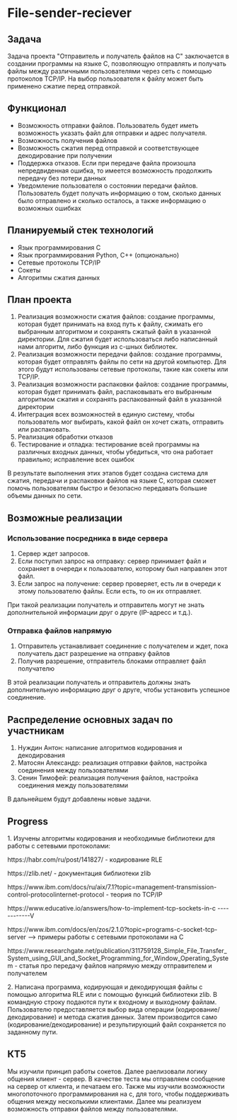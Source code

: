 # File-sender-reciever

## Задача
Задача проекта "Отправитель и получатель файлов на C" заключается в создании программы на языке C, позволяющую отправлять и получать файлы между различными пользователями через сеть с помощью протоколов TCP/IP. На выбор пользователя к файлу может быть применено сжатие перед отправкой.

## Функционал

* Возможность отправки файлов. Пользователь будет иметь возможность указать файл для отправки и адрес получателя.
* Возможность получения файлов
* Возможность сжатия перед отправкой и соответствующее декодирование при получении
* Поддержка отказов. Если при передаче файла произошла непредвиденная ошибка, то имеется возможность продолжить передачу без потери данных
* Уведомление пользователя о состоянии передачи файлов. Пользователь будет получать информацию о том, сколько данных было отправлено и сколько осталось, а также информацию о возможных ошибках

## Планируемый стек технологий

* Язык программирования C
* Язык программирования Python, C++ (опционально)
* Сетевые протоколы TCP/IP
* Сокеты
* Алгоритмы сжатия данных

## План проекта
1. Реализация возможности сжатия файлов: создание программы, которая будет принимать на вход путь к файлу, сжимать его выбранным алгоритмом и сохранять сжатый файл в указанной директории. Для сжатия будет использоваться либо написанный нами алгоритм, либо функция из с-шных библиотек.
2. Реализация возможности передачи файлов: создание программы, которая будет отправлять файлы по сети на другой компьютер. Для этого будут использованы сетевые протоколы, такие как сокеты или TCP/IP.
3. Реализация возможности распаковки файлов: создание программы, которая будет принимать файл, распаковывать его выбранным алгоритмом сжатия и сохранять распакованный файл в указанной директории
4. Интеграция всех возможностей в единую систему, чтобы пользователь мог выбирать, какой файл он хочет сжать, отправить или распаковать.
5. Реализация обработки отказов
6. Тестирование и отладка: тестирование всей программы на различных входных данных, чтобы убедиться, что она работает правильно; исправление всех ошибок

В результате выполнения этих этапов будет создана система для сжатия, передачи и распаковки файлов на языке C, которая сможет помочь пользователям быстро и безопасно передавать большие объемы данных по сети.


## Возможные реализации

### Использование посредника в виде сервера

1. Сервер ждет запросов.
2. Если поступил запрос на отправку: сервер принимает файл и сохраняет в очереди к пользователю, которому был направлен этот файл.
3. Если запрос на получение: сервер проверяет, есть ли в очереди к этому пользователю файлы. Если есть, то он их отправляет.

При такой реализации получатель и отправитель могут не знать дополнительной информации друг о друге (IP-адресс и т.д.).

### Отправка файлов напрямую

1. Отправитель устанавливает соединение с получателем и ждет, пока получатель даст разрешение на отправку файлов
2. Получив разрешение, отправитель блоками отправляет файл получателю

В этой реализации получатель и отправитель должны знать дополнительную информацию друг о друге, чтобы установить успешное соединение.


## Распределение основных задач по участникам

1. Нуждин Антон: написание алгоритмов кодирования и декодирования
2. Матосян Александр: реализация отправки файлов, настройка соединения между пользователями
3. Сенин Тимофей: реализация получения файлов, настройка соединения между пользователями

В дальнейшем будут добавлены новые задачи.

## Progress

<p>1. Изучены алгоритмы кодирования и необходимые библиотеки для работы с сетевыми протоколами:
</p><p>  https://habr.com/ru/post/141827/ - кодирование RLE
</p>
<p>https://zlib.net/ - документация библиотеки zlib
</p>
<p>https://www.ibm.com/docs/ru/aix/7.1?topic=management-transmission-control-protocolinternet-protocol - теория по TCP/IP
</p>
<p>https://www.educative.io/answers/how-to-implement-tcp-sockets-in-c ------------V
</p><p>https://www.ibm.com/docs/en/zos/2.1.0?topic=programs-c-socket-tcp-server --> примеры работы с сетевыми протоколами на C
</p>
<p>https://www.researchgate.net/publication/311759128_Simple_File_Transfer_System_using_GUI_and_Socket_Programming_for_Window_Operating_System - статья про передачу файлов напрямую между отправителем и получателем
</p>
<p>
2. Написана программа, кодирующая и декодирующая файлы с помощью алгоритма RLE или с помощью функций библиотеки zlib. В командную строку подаются пути к входному и выходному файлам. Пользователю предоставляется выбор вида операции (кодирование/декодирование) и метода сжатия данных. Затем производится само (кодирование/декодирование) и результирующий файл сохраняется по заданному пути.
</p>
  
## КТ5
Мы изучили принцип работы сокетов. Далее раелизовали логику общения клиент - сервер. В качестве теста мы отправляем сообщение на сервер от клиента, и печатаем его. Также мы изучили возможности многопоточного программирования на c, для того, чтобы поддерживать общения между несколькими клиентами. Далее мы реализуем возможность отправки файлов между пользователями.
